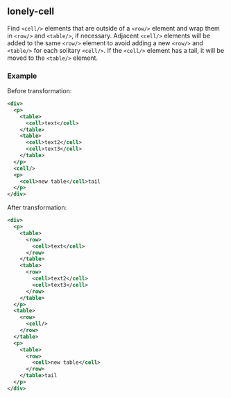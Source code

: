 ## lonely-cell
Find  `<cell/>` elements that are outside of a `<row/>` element and wrap them in `<row/>` and `<table/>`, if necessary.
Adjacent `<cell/>` elements will be added to the same `<row/>` element to avoid adding a new `<row/>` and `<table/>` for each solitary `<cell/>`.
If the `<cell/>` element has a tail, it will be moved to the `<table/>` element.


### Example
Before transformation:
```xml
<div>
  <p>
    <table>
      <cell>text</cell>
    </table>
    <table>
      <cell>text2</cell>
      <cell>text3</cell>
    </table>
  </p>
  <cell/>
  <p>
    <cell>new table</cell>tail
  </p>
</div>
```

After transformation:
```xml
<div>
  <p>
    <table>
      <row>
        <cell>text</cell>
      </row>
    </table>
    <table>
      <row>
        <cell>text2</cell>
        <cell>text3</cell>
      </row>
    </table>
  </p>
  <table>
    <row>
      <cell/>
    </row>
  </table>
  <p>
    <table>
      <row>
        <cell>new table</cell>
      </row>
    </table>tail
  </p>
</div>
```
